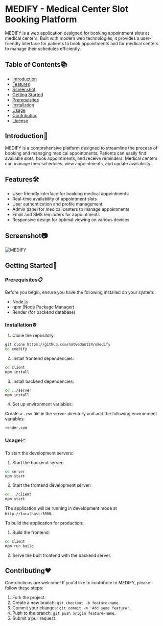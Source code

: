 # MEDIFY - Medical Center Slot Booking Platform

MEDIFY is a web application designed for booking appointment slots at medical centers. Built with modern web technologies, it provides a user-friendly interface for patients to book appointments and for medical centers to manage their schedules efficiently.

## Table of Contents📚

- [Introduction](#introduction)
- [Features](#features)
- [Screenshot](#screenshot)
- [Getting Started](#getting-started)
- [Prerequisites](#prerequisites)
- [Installation](#installation)
- [Usage](#usage)
- [Contributing](#contributing)
- [License](#license)

## Introduction🚀

MEDIFY is a comprehensive platform designed to streamline the process of booking and managing medical appointments. Patients can easily find available slots, book appointments, and receive reminders. Medical centers can manage their schedules, view appointments, and update availability.

## Features🛠️

- User-friendly interface for booking medical appointments
- Real-time availability of appointment slots
- User authentication and profile management
- Admin panel for medical centers to manage appointments
- Email and SMS reminders for appointments
- Responsive design for optimal viewing on various devices

## Screenshot📷

![MEDIFY](https://github.com/BoddepallyVenkatesh06/MEDIFY-Medical-Center-Slot-Booking-Platform/blob/main/Screenshot_Medify.png)

## Getting Started🎯

### Prerequisites📋

Before you begin, ensure you have the following installed on your system:
- Node.js
- npm (Node Package Manager)
- Render (for backend database)

### Installation⚙️

1. Clone the repository:

```bash
git clone https://github.com/notvedant24/xmedify
cd xmedify
```

2. Install frontend dependencies:

```bash
cd client
npm install
```

3. Install backend dependencies:

```bash
cd ../server
npm install
```

4. Set up environment variables:

Create a `.env` file in the `server` directory and add the following environment variables:

```
render.com
```


### Usage📈

To start the development servers:

1. Start the backend server:

```bash
cd server
npm start
```

2. Start the frontend development server:

```bash
cd ../client
npm start
```

The application will be running in development mode at `http://localhost:3000`.

To build the application for production:

1. Build the frontend:

```bash
cd client
npm run build
```

2. Serve the built frontend with the backend server.

## Contributing❤️

Contributions are welcome! If you'd like to contribute to MEDIFY, please follow these steps:

1. Fork the project.
2. Create a new branch: `git checkout -b feature-name`.
3. Commit your changes: `git commit -m 'Add some feature'`.
4. Push to the branch: `git push origin feature-name`.
5. Submit a pull request.

